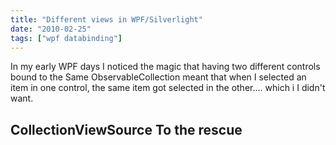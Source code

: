 ```yaml
---
title: "Different views in WPF/Silverlight"
date: "2010-02-25"
tags: ["wpf databinding"]
---
```


In my early WPF days I noticed the magic that having two different controls bound to the Same ObservableCollection meant that when I selected an item in one control, the same item got selected in the other.... which i I didn't want.

## CollectionViewSource To the rescue
